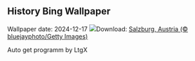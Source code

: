 ## History Bing Wallpaper
Wallpaper date: 2024-12-17
![](https://www.bing.com/th?id=OHR.SalzburgSnow_EN-GB5350086810_UHD.jpg&w=1000)Download: [Salzburg, Austria (© bluejayphoto/Getty Images)](https://www.bing.com/th?id=OHR.SalzburgSnow_EN-GB5350086810_UHD.jpg)

Auto get programm by LtgX
